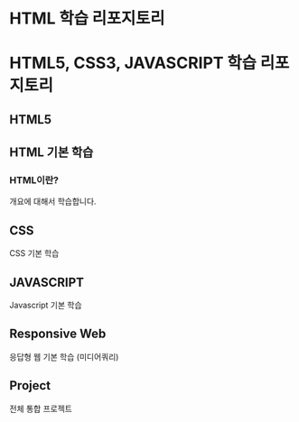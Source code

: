 # HTML 학습 리포지토리
HTML5, CSS3, JAVASCRIPT 학습 리포지토리
==
## HTML5
HTML 기본 학습
-
### HTML이란?
개요에 대해서 학습합니다.

## CSS
CSS 기본 학습

## JAVASCRIPT
Javascript 기본 학습

## Responsive Web
응답형 웹 기본 학습 (미디어쿼리)

## Project
전체 통합 프로젝트
